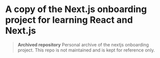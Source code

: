 # A copy of the Next.js onboarding project for learning React and Next.js 

> **Archived repository**
> Personal archive of the nextjs onboarding project. This repo is not maintained and is kept for reference only.
